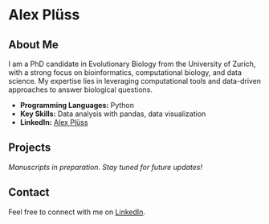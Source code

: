 # Alex Plüss

## About Me

I am a PhD candidate in Evolutionary Biology from the University of Zurich, with a strong focus on bioinformatics, computational biology, and data science. My expertise lies in leveraging computational tools and data-driven approaches to answer biological questions.

- **Programming Languages:** Python
- **Key Skills:** Data analysis with pandas, data visualization
- **LinkedIn:** [Alex Plüss](https://www.linkedin.com/in/alex-plüss) 

## Projects

*Manuscripts in preparation. Stay tuned for future updates!*

## Contact

Feel free to connect with me on [LinkedIn](https://www.linkedin.com/in/alexpluess).


<!--
**3lembivos/3lembivos** is a ✨ _special_ ✨ repository because its `README.md` (this file) appears on your GitHub profile.

Here are some ideas to get you started:

- 🔭 I’m currently working on ...
- 🌱 I’m currently learning ...
- 👯 I’m looking to collaborate on ...
- 🤔 I’m looking for help with ...
- 💬 Ask me about ...
- 📫 How to reach me: ...
- 😄 Pronouns: ...
- ⚡ Fun fact: ...
-->
